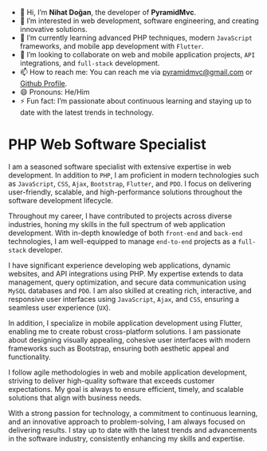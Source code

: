 - 👋 Hi, I’m **Nihat Doğan**, the developer of **PyramidMvc**.
- 👀 I’m interested in web development, software engineering, and creating innovative solutions.
- 🌱 I’m currently learning advanced PHP techniques, modern `JavaScript` frameworks, and mobile app development with `Flutter`.
- 💞️ I’m looking to collaborate on web and mobile application projects, `API` integrations, and `full-stack` development.
- 📫 How to reach me: You can reach me via [pyramidmvc@gmail.com](pyramidmvc@gmail.com) or [Github Profile](https://github.com/PyramidMvc).
- 😄 Pronouns: He/Him
- ⚡ Fun fact: I’m passionate about continuous learning and staying up to date with the latest trends in technology.

# PHP Web Software Specialist

I am a seasoned software specialist with extensive expertise in web development. In addition to `PHP`, I am proficient in modern technologies such as `JavaScript`, `CSS`, `Ajax`, `Bootstrap`, `Flutter`, and `PDO`. I focus on delivering user-friendly, scalable, and high-performance solutions throughout the software development lifecycle.

Throughout my career, I have contributed to projects across diverse industries, honing my skills in the full spectrum of web application development. With in-depth knowledge of both `front-end` and `back-end` technologies, I am well-equipped to manage `end-to-end` projects as a `full-stack` developer.

I have significant experience developing web applications, dynamic websites, and API integrations using PHP. My expertise extends to data management, query optimization, and secure data communication using `MySQL` databases and `PDO`. I am also skilled at creating rich, interactive, and responsive user interfaces using `JavaScript`, `Ajax`, and `CSS`, ensuring a seamless user experience (`UX`).

In addition, I specialize in mobile application development using Flutter, enabling me to create robust cross-platform solutions. I am passionate about designing visually appealing, cohesive user interfaces with modern frameworks such as Bootstrap, ensuring both aesthetic appeal and functionality.

I follow agile methodologies in web and mobile application development, striving to deliver high-quality software that exceeds customer expectations. My goal is always to ensure efficient, timely, and scalable solutions that align with business needs.

With a strong passion for technology, a commitment to continuous learning, and an innovative approach to problem-solving, I am always focused on delivering results. I stay up to date with the latest trends and advancements in the software industry, consistently enhancing my skills and expertise.
